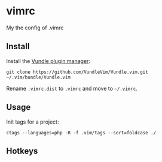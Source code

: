 vimrc
=====

My the config of .vimrc 

Install
-------

Install the [Vundle plugin manager](https://github.com/VundleVim/Vundle.vim):

```
git clone https://github.com/VundleVim/Vundle.vim.git ~/.vim/bundle/Vundle.vim
```

Rename `.vimrc.dist` to `.vimrc` and move to `~/.vimrc`.

Usage
-----

Init tags for a project:

```
ctags --languages=php -R -f .vim/tags --sort=foldcase ./
```

Hotkeys
-------


